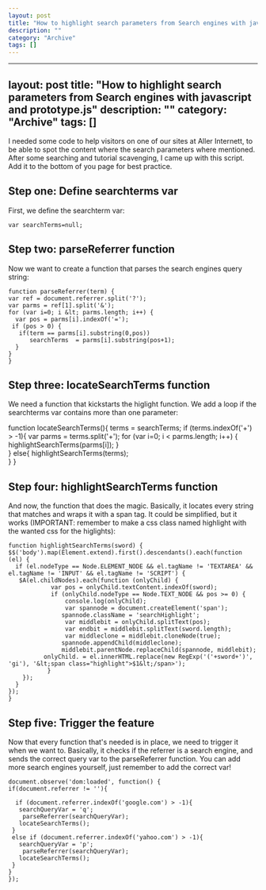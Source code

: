 ```yaml
--- 
layout: post 
title: "How to highlight search parameters from Search engines with javascript and prototype.js"
description: ""
category: "Archive"
tags: []
---  
```

--- 
layout: post 
title: "How to highlight search parameters from Search engines with javascript and prototype.js"
description: ""
category: "Archive"
tags: []
---  
I needed some code to help visitors on one of our sites at Aller Internett, to be able to spot the content where the search parameters where mentioned. After some searching and tutorial scavenging, I came up with this script. Add it to the bottom of you page for best practice.
## Step one: Define searchterms var

First, we define the searchterm var:

    var searchTerms=null;

## Step two: parseReferrer function

Now we want to create a function that parses the search engines query string:


    function parseReferrer(term) {
    var ref = document.referrer.split('?');
    var parms = ref[1].split('&');
    for (var i=0; i &lt; parms.length; i++) {
      var pos = parms[i].indexOf('=');
     if (pos > 0) {
       if(term == parms[i].substring(0,pos))
          searchTerms  = parms[i].substring(pos+1);
      }
    }
    } 

## Step three: locateSearchTerms function

We need a function that kickstarts the higlight function. We add a loop if the searchterms var contains more than one parameter:



  function locateSearchTerms(){
    terms = searchTerms;
   if (terms.indexOf('+') > -1){
      var parms = terms.split('+'); 
     for (var i=0; i &lt; parms.length; i++) {
        highlightSearchTerms(parms[i]);
      }   
   }
    else{
        highlightSearchTerms(terms);      
   }
  }

## Step four: highlightSearchTerms function

And now, the function that does the magic. Basically, it locates every string that matches and wraps it with a span tag. It could be simplified, but it works (IMPORTANT: remember to make a css class named highlight with the wanted css for the higlights):


    function highlightSearchTerms(sword) {
    $$('body').map(Element.extend).first().descendants().each(function (el) {
      if (el.nodeType == Node.ELEMENT_NODE && el.tagName != 'TEXTAREA' && el.tagName != 'INPUT' && el.tagName != 'SCRIPT') {
       $A(el.childNodes).each(function (onlyChild) {
                var pos = onlyChild.textContent.indexOf(sword);
                if (onlyChild.nodeType == Node.TEXT_NODE && pos >= 0) {
                    console.log(onlyChild);
                    var spannode = document.createElement('span');
                   spannode.className = 'searchHighlight';
                    var middlebit = onlyChild.splitText(pos);
                    var endbit = middlebit.splitText(sword.length);
                    var middleclone = middlebit.cloneNode(true);
                   spannode.appendChild(middleclone);
                   middlebit.parentNode.replaceChild(spannode, middlebit);
              onlyChild. = el.innerHTML.replace(new RegExp('('+sword+')', 'gi'), '&lt;span class="highlight">$1&lt;/span>');
               }
        });
      }
    });
    }

## Step five: Trigger the feature

Now that every function that's needed is in place, we need to trigger it when we want to. Basically, it checks if the referrer is a search engine, and sends the correct query var to the parseReferrer function. You can add more search engines yourself, just remember to add the correct var!

    document.observe('dom:loaded', function() {
    if(document.referrer != ''){

      if (document.referrer.indexOf('google.com') > -1){
       searchQueryVar = 'q';
        parseReferrer(searchQueryVar);      
       locateSearchTerms();            
     }     
     else if (document.referrer.indexOf('yahoo.com') > -1){
       searchQueryVar = 'p';
        parseReferrer(searchQueryVar);      
       locateSearchTerms();      
     }
    }
    });
